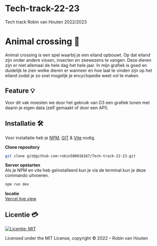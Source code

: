 # Tech-track-22-23
Tech track Robin van Houten 2022/2023

# Animal crossing 🌿
Animal crossing is een spel waarbij je een eiland opbouwt. Op dat eiland zijn onder andere vissen, insecten en zeewezens te vangen. Deze dieren zijn er niet allemaal de hele dag het hele jaar. In mijn grafiek is goed en duidelijk te zien welke dieren er wanneer en hoe laat te vinden zijn op het eiland zodat je zo snel mogelijk je encyclopedie weet vol te maken. 

## Feature 💡
Voor dit vak moesten we door het gebruik van D3 een grafiek tonen met daarin je eigen data (zelf gemaakt of door een API). 

## Installatie 🛠
Voor installatie heb je [NPM](https://github.com/nvm-sh/nvm), [GIT](https://github.com/git-guides/install-git) & [Vite](https://vitejs.dev/guide/) nodig.   

**Clone repository** 
```bash
git clone git@github.com:robin500818167/Tech-track-22-23.git
```
**Server opstarten**    
Als je NPM en vite heb geïnstalleerd kun je via de terminal kun je deze commando uitvoeren.
```bash
npm run dev
```
**locatie**    
[Vercel live view](https://tech-track-22-23-rho.vercel.app/)
## Licentie 💳
[![Licentie: MIT](https://img.shields.io/badge/License-MIT-yellow.svg)](https://opensource.org/licenses/MIT)

Licensed under the MIT License, copyright © 2022 – Robin van Houten

